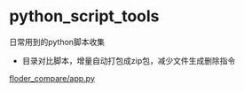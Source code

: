 # python_script_tools
日常用到的python脚本收集

+ 目录对比脚本，增量自动打包成zip包，减少文件生成删除指令

[floder_compare/app.py](https://github.com/fengxiaochuang/python_script_tools/blob/main/floder_compare/app.py)
 

